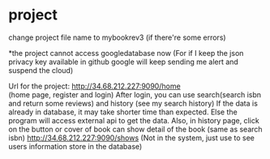 # project 

change project file name to mybookrev3 (if there're some errors)

*the project cannot access googledatabase now (For if I keep the json privacy key available in github google will keep sending me alert and suspend the cloud)


Url for the project: 
http://34.68.212.227:9090/home   
(home page, register and login)
After login, you can use search(search isbn and return some reviews) and history (see my search history)
If the data is already in database, it may take shorter time than expected.
Else the program will access external api to get the data.
Also, in history page, click on the button or cover of book can show detail of the book (same as search isbn)
http://34.68.212.227:9090/shows  (Not in the system, just use to see users information store in the database)
